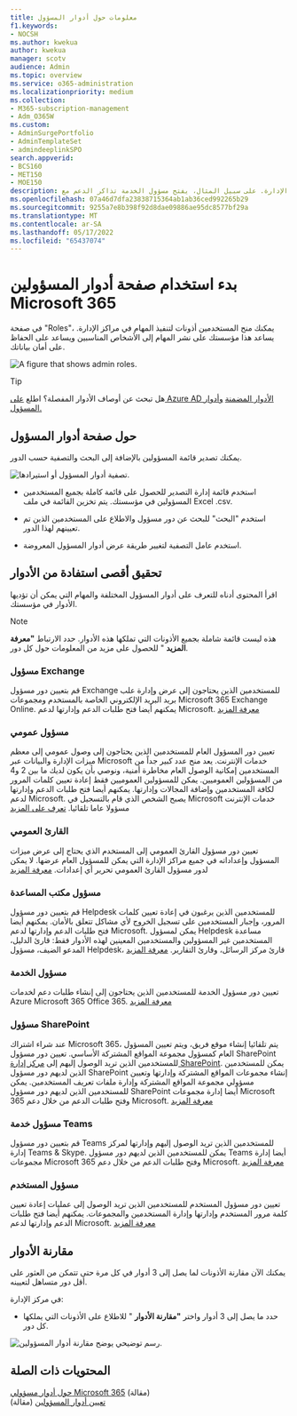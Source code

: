 ```yaml
---
title: معلومات حول أدوار المسؤول
f1.keywords:
- NOCSH
ms.author: kwekua
author: kwekua
manager: scotv
audience: Admin
ms.topic: overview
ms.service: o365-administration
ms.localizationpriority: medium
ms.collection:
- M365-subscription-management
- Adm_O365W
ms.custom:
- AdminSurgePortfolio
- AdminTemplateSet
- admindeeplinkSPO
search.appverid:
- BCS160
- MET150
- MOE150
description: تعين أدوار المسؤول وظائف العمل وتوفر أذونات لتنفيذ مهام معينة في مركز الإدارة. على سبيل المثال، يفتح مسؤول الخدمة تذاكر الدعم مع Microsoft.
ms.openlocfilehash: 07a46d7dfa23838715364ab1ab36ced992265b29
ms.sourcegitcommit: 9255a7e8b398f92d8dae09886ae95dc8577bf29a
ms.translationtype: MT
ms.contentlocale: ar-SA
ms.lasthandoff: 05/17/2022
ms.locfileid: "65437074"
---
```

# <a name="get-started-with-the-microsoft-365-admin-roles-page"></a>بدء استخدام صفحة أدوار المسؤولين Microsoft 365

في صفحة "Roles"، يمكنك منح المستخدمين أذونات لتنفيذ المهام في مراكز الإدارة. يساعد هذا مؤسستك على نشر المهام إلى الأشخاص المناسبين ويساعد على الحفاظ على أمان بياناتك.

![A figure that shows admin roles.](../../media/roles-main-page.png)

> [!TIP]
> هل تبحث عن أوصاف الأدوار المفصلة؟ اطلع [على Azure AD الأدوار المضمنة](/azure/active-directory/roles/permissions-reference) [وأدوار المسؤول.](/microsoft-365/admin/add-users/about-admin-roles)

## <a name="about-the-admin-roles-page"></a>حول صفحة أدوار المسؤول

يمكنك تصدير قائمة المسؤولين بالإضافة إلى البحث والتصفية حسب الدور.

![تصفية أدوار المسؤول أو استيرادها.](../../media/admin-role-page-options.png)

- استخدم قائمة إدارة التصدير للحصول على قائمة كاملة بجميع المستخدمين المسؤولين في مؤسستك. يتم تخزين القائمة في ملف Excel .csv.

- استخدم "البحث" للبحث عن دور مسؤول والاطلاع على المستخدمين الذين تم تعيينهم لهذا الدور.

- استخدم عامل التصفية لتغيير طريقة عرض أدوار المسؤول المعروضة.


## <a name="get-the-most-out-of-the-roles"></a>تحقيق أقصى استفادة من الأدوار

اقرأ المحتوى أدناه للتعرف على أدوار المسؤول المختلفة والمهام التي يمكن أن تؤديها الأدوار في مؤسستك.

> [!NOTE]
هذه ليست قائمة شاملة بجميع الأذونات التي تملكها هذه الأدوار. حدد الارتباط **"معرفة المزيد** " للحصول على مزيد من المعلومات حول كل دور.

### <a name="exchange-admin"></a>مسؤول Exchange

قم بتعيين دور مسؤول Exchange للمستخدمين الذين يحتاجون إلى عرض وإدارة علب بريد البريد الإلكتروني الخاصة بالمستخدم ومجموعات Microsoft 365 Exchange Online. يمكنهم أيضا فتح طلبات الدعم وإدارتها لدعم Microsoft. [معرفة المزيد](/microsoft-365/admin/add-users/about-exchange-online-admin-role)

### <a name="global-admin"></a>مسؤول عمومي

تعيين دور المسؤول العام للمستخدمين الذين يحتاجون إلى وصول عمومي إلى معظم ميزات الإدارة والبيانات عبر Microsoft خدمات الإنترنت. يعد منح عدد كبير جداً من المستخدمين إمكانية الوصول العام مخاطرة أمنية، ونوصي بأن يكون لديك ما بين 2 و4 من المسؤولين العموميين. يمكن للمسؤولين العموميين فقط إعادة تعيين كلمات المرور لكافة المستخدمين وإضافة المجالات وإدارتها. يمكنهم أيضا فتح طلبات الدعم وإدارتها لدعم Microsoft. يصبح الشخص الذي قام بالتسجيل في Microsoft خدمات الإنترنت مسؤولا عاما تلقائيا. [تعرف على المزيد](/microsoft-365/admin/add-users/about-admin-roles#roles-available-in-the-microsoft-365-admin-center)

### <a name="global-reader"></a>القارئ العمومي

تعيين دور مسؤول القارئ العمومي إلى المستخدم الذي يحتاج إلى عرض ميزات المسؤول وإعداداته في جميع مراكز الإدارة التي يمكن للمسؤول العام عرضها. لا يمكن لدور مسؤول القارئ العمومي تحرير أي إعدادات. [معرفة المزيد](/microsoft-365/admin/add-users/about-admin-roles#roles-available-in-the-microsoft-365-admin-center)

### <a name="helpdesk-admin"></a>مسؤول مكتب المساعدة

قم بتعيين دور مسؤول Helpdesk للمستخدمين الذين يرغبون في إعادة تعيين كلمات المرور، وإجبار المستخدمين على تسجيل الخروج لأي مشاكل تتعلق بالأمان. يمكنهم أيضا فتح طلبات الدعم وإدارتها لدعم Microsoft. يمكن لمسؤول Helpdesk مساعدة المستخدمين غير المسؤولين والمستخدمين المعينين لهذه الأدوار فقط: قارئ الدليل، المدعو الضيف، مسؤول Helpdesk، قارئ مركز الرسائل، وقارئ التقارير. [معرفة المزيد](/microsoft-365/admin/add-users/about-admin-roles#roles-available-in-the-microsoft-365-admin-center)

### <a name="service-admin"></a>مسؤول الخدمة

تعيين دور مسؤول الخدمة للمستخدمين الذين يحتاجون إلى إنشاء طلبات دعم لخدمات Azure Microsoft 365 Office 365. [معرفة المزيد](/microsoft-365/admin/add-users/about-admin-roles#roles-available-in-the-microsoft-365-admin-center)

### <a name="sharepoint-admin"></a>مسؤول SharePoint

عند شراء اشتراك Microsoft 365، يتم تلقائيا إنشاء موقع فريق، ويتم تعيين المسؤول العام كمسؤول مجموعة المواقع المشتركة الأساسي. تعيين دور مسؤول SharePoint للمستخدمين الذين تريد الوصول إليهم إلى <a href="https://go.microsoft.com/fwlink/?linkid=2185219" target="_blank">مركز إدارة SharePoint</a>. يمكن للمستخدمين الذين لديهم دور مسؤول SharePoint إنشاء مجموعات المواقع المشتركة وإدارتها وتعيين مسؤولي مجموعة المواقع المشتركة وإدارة ملفات تعريف المستخدمين. يمكن للمستخدمين الذين لديهم دور مسؤول SharePoint أيضا إدارة مجموعات Microsoft 365 وفتح طلبات الدعم من خلال دعم Microsoft. [معرفة المزيد](/sharepoint/sharepoint-admin-role)

### <a name="teams-service-admin"></a>مسؤول خدمة Teams

قم بتعيين دور مسؤول Teams للمستخدمين الذين تريد الوصول إليهم وإدارتها لمركز إدارة Teams & Skype. يمكن للمستخدمين الذين لديهم دور مسؤول Teams أيضا إدارة مجموعات Microsoft 365 وفتح طلبات الدعم من خلال دعم Microsoft. [معرفة المزيد](/MicrosoftTeams/using-admin-roles)

### <a name="user-admin"></a>مسؤول المستخدم

تعيين دور مسؤول المستخدم للمستخدمين الذين تريد الوصول إلى عمليات إعادة تعيين كلمة مرور المستخدم وإدارتها وإدارة المستخدمين والمجموعات. يمكنهم أيضا فتح طلبات الدعم وإدارتها لدعم Microsoft. [معرفة المزيد](/microsoft-365/admin/add-users/about-admin-roles#roles-available-in-the-microsoft-365-admin-center)

## <a name="compare-roles"></a>مقارنة الأدوار

يمكنك الآن مقارنة الأذونات لما يصل إلى 3 أدوار في كل مرة حتى تتمكن من العثور على أقل دور متساهل لتعيينه.

في مركز الإدارة:

- حدد ما يصل إلى 3 أدوار واختر **"مقارنة الأدوار** " للاطلاع على الأذونات التي يملكها كل دور.

![رسم توضيحي يوضح مقارنة أدوار المسؤولين.](../../media/compare-roles-list.png)

## <a name="related-content"></a>المحتويات ذات الصلة

[حول أدوار مسؤولي Microsoft 365](about-admin-roles.md) (مقالة)\
[تعيين أدوار المسؤولين](assign-admin-roles.md) (مقالة)
